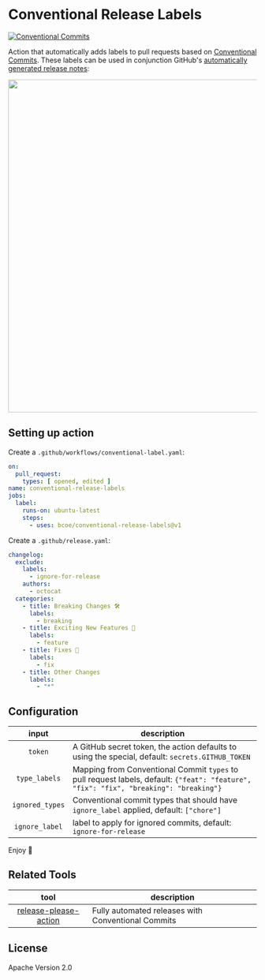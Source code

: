# Conventional Release Labels

[![Conventional Commits](https://img.shields.io/badge/Conventional%20Commits-1.0.0-yellow.svg)](https://conventionalcommits.org)

Action that automatically adds labels to pull requests based on [Conventional Commits](https://conventionalcommits.org). These labels can be used in conjunction GitHub's
[automatically generated release notes](https://docs.github.com/en/repositories/releasing-projects-on-github/automatically-generated-release-notes):

<img width="675" src="/screenshot.png">

## Setting up action

Create a `.github/workflows/conventional-label.yaml`:

```yaml
on:
  pull_request:
    types: [ opened, edited ]
name: conventional-release-labels
jobs:
  label:
    runs-on: ubuntu-latest
    steps:
      - uses: bcoe/conventional-release-labels@v1
```

Create a `.github/release.yaml`:

```yaml
changelog:
  exclude:
    labels:
      - ignore-for-release
    authors:
      - octocat
  categories:
    - title: Breaking Changes 🛠
      labels:
        - breaking
    - title: Exciting New Features 🎉
      labels:
        - feature
    - title: Fixes 🔧
      labels:
        - fix
    - title: Other Changes
      labels:
        - "*"
```

## Configuration

| input | description |
|:---:|---|
| `token` | A GitHub secret token, the action defaults to using the special, default: `secrets.GITHUB_TOKEN` |
| `type_labels` | Mapping from Conventional Commit `types` to pull request labels, default: `{"feat": "feature", "fix": "fix", "breaking": "breaking"}` |
| `ignored_types` | Conventional commit types that should have `ignore_label` applied, default: `["chore"]` |
| `ignore_label` | label to apply for ignored commits, default: `ignore-for-release` |

Enjoy 🎉

## Related Tools

| tool | description |
|:---:|---|
| [release-please-action](https://github.com/google-github-actions/release-please-action)   |  Fully automated releases with Conventional Commits |

## License

Apache Version 2.0

